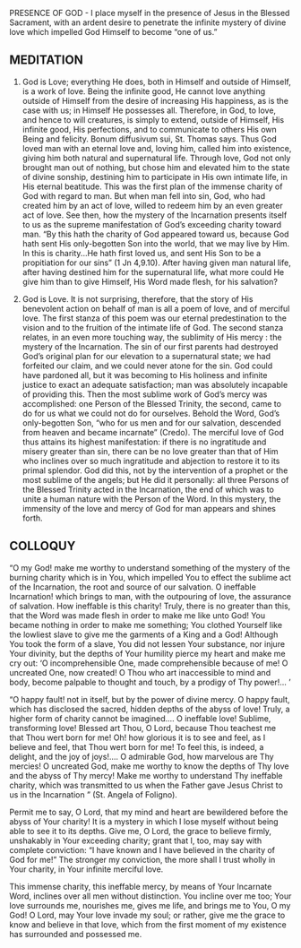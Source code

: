 PRESENCE OF GOD - I place myself in the presence of Jesus in the Blessed Sacrament, with an ardent desire to penetrate the infinite mystery of divine love which impelled God Himself to become “one of us.”

## MEDITATION

1. God is Love; everything He does, both in Himself and outside of Himself, is a work of love. Being the infinite good, He cannot love anything outside of Himself from the desire of increasing His happiness, as is the case with us; in Himself He possesses all. Therefore, in God, to love, and hence to will creatures, is simply to extend, outside of Himself, His infinite good, His perfections, and to communicate to others His own Being and felicity. Bonum diffusivum sui, St. Thomas says. Thus God loved man with an eternal love and, loving him, called him into existence, giving him both natural and supernatural life. Through love, God not only brought man out of nothing, but chose him and elevated him to the state of divine sonship, destining him to participate in His own intimate life, in His eternal beatitude. This was the first plan of the immense charity of God with regard to man. But when man fell into sin, God, who had created him by an act of love, willed to redeem him by an even greater act of love. See then, how the mystery of the Incarnation presents itself to us as the supreme manifestation of God’s exceeding charity toward man. “By this hath the charity of God appeared toward us, because God hath sent His only-begotten Son into the world, that we may live by Him. In this is charity...He hath first loved us, and sent His Son to be a propitiation for our sins” (1 Jn 4,9.10). After having given man natural life, after having destined him for the supernatural life, what more could He give him than to give Himself, His Word made flesh, for his salvation? 


2. God is Love. It is not surprising, therefore, that the story of His benevolent action on behalf of man is all a poem of love, and of merciful love. The first stanza of this poem was our eternal predestination to the vision and to the fruition of the intimate life of God. The second stanza relates, in an even more touching way, the sublimity of His mercy : the mystery of the Incarnation. The sin of our first parents had destroyed God’s original plan for our elevation to a supernatural state; we had forfeited our claim, and we could never atone for the sin. God could have pardoned all, but it was becoming to His holiness and infinite justice to exact an adequate satisfaction; man was absolutely incapable of providing this. Then the most sublime work of God’s mercy was accomplished: one Person of the Blessed Trinity, the second, came to do for us what we could not do for ourselves. Behold the Word, God’s only-begotten Son, “who for us men and for our salvation, descended from heaven and became incarnate” (Credo). The merciful love of God thus attains its highest manifestation: if there is no ingratitude and misery greater than sin, there can be no love greater than that of Him who inclines over so much ingratitude and abjection to restore it to its primal splendor. God did this, not by the intervention of a prophet or the most sublime of the angels; but He did it personally: all three Persons of the Blessed Trinity acted in the Incarnation, the end of which was to unite a human nature with the Person of the Word. In this mystery, the immensity of the love and mercy of God for man appears and shines forth. 

## COLLOQUY

“O my God! make me worthy to understand something of the mystery of the burning charity which is in You, which impelled You to effect the sublime act of the Incarnation, the root and source of our salvation. O ineffable Incarnation! which brings to man, with the outpouring of love, the assurance of salvation. How ineffable is this charity! Truly, there is no greater than this, that the Word was made flesh in order to make me like unto God! You became nothing in order to make me something; You clothed Yourself like the lowliest slave to give me the garments of a King and a God! Although You took the form of a slave, You did not lessen Your substance, nor injure Your divinity, but the depths of Your humility pierce my heart and make me cry out: ‘O incomprehensible One, made comprehensible because of me! O uncreated One, now created! O Thou who art inaccessible to mind and body, become palpable to thought and touch, by a prodigy of Thy power!... ’ 

“O happy fault! not in itself, but by the power of divine mercy. O happy fault, which has disclosed the sacred, hidden depths of the abyss of love! Truly, a higher form of charity cannot be imagined.... O ineffable love! Sublime, transforming love! Blessed art Thou, O Lord, because Thou teachest me that Thou wert born for me! Oh! how glorious it is to see and feel, as I believe and feel, that Thou wert born for me! To feel this, is indeed, a delight, and the joy of joys!.... O admirable God, how marvelous are Thy mercies! O uncreated God, make me worthy to know the depths of Thy love and the abyss of Thy mercy! Make me worthy to understand Thy ineffable charity, which was transmitted to us when the Father gave Jesus Christ to us in the Incarnation ” (St. Angela of Foligno). 

Permit me to say, O Lord, that my mind and heart are bewildered before the abyss of Your charity! It is a mystery in which I lose myself without being able to see it to its depths. Give me, O Lord, the grace to believe firmly, unshakably in Your exceeding charity; grant that I, too, may say with complete conviction: “I have known and I have believed in the charity of God for me!” The stronger my conviction, the more shall I trust wholly in Your charity, in Your infinite merciful love. 

This immense charity, this ineffable mercy, by means of Your Incarnate Word, inclines over all men without distinction. You incline over me too; Your love surrounds me, nourishes me, gives me life, and brings me to You, O my God! O Lord, may Your love invade my soul; or rather, give me the grace to know and believe in that love, which from the first moment of my existence has surrounded and possessed me.